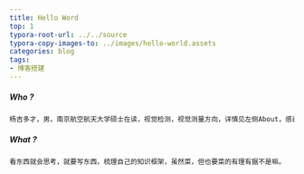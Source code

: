 ```yaml
---
title: Hello Word
top: 1
typora-root-url: ../../source
typora-copy-images-to: ../images/hello-world.assets
categories: blog
tags:
- 博客搭建
---
```

##### Who ?

```javascript
杨吉多才，男，南京航空航天大学硕士在读，视觉检测，视觉测量方向，详情见左侧About，感谢您的关注。
```

##### What ?

```javascript
看东西就会思考，就要写东西，梳理自己的知识框架，虽然菜，但也要菜的有理有据不是嘛。
```

